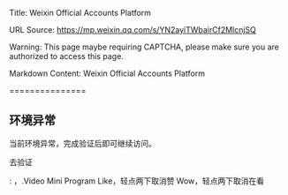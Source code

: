 Title: Weixin Official Accounts Platform

URL Source: https://mp.weixin.qq.com/s/YN2ayiTWbairCf2MlcnjSQ

Warning: This page maybe requiring CAPTCHA, please make sure you are authorized to access this page.

Markdown Content:
Weixin Official Accounts Platform

===============

环境异常
----

当前环境异常，完成验证后即可继续访问。

去验证

: ，.Video Mini Program Like，轻点两下取消赞 Wow，轻点两下取消在看
